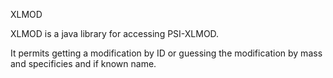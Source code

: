 XLMOD

XLMOD is a java library for accessing PSI-XLMOD. 

It permits getting a modification by ID or guessing the modification by mass and specificies and if known name.

 


